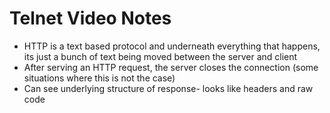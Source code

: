 # Telnet Video Notes

- HTTP is a text based protocol and underneath everything that happens, its just a bunch of text being moved between the server and client
- After serving an HTTP request, the server closes the connection (some situations where this is not the case)
- Can see underlying structure of response- looks like headers and raw code